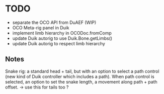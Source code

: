 # TODO

- separate the OCO API from DuAEF (WIP)
- OCO Meta-rig panel in Duik
- implement limb hierarchy in OCODoc.fromComp
- update Duik autorig to use Duik.Bone.getLimbs()
- update Duik autorig to respect limb hierarchy

## Notes

Snake rig: a standard head + tail, but with an option to select a path control (new kind of Duik controller which includes a path). When path control is selected, an option to set the snake length, a movement along path + path offset.
-> use this for tails too ?
